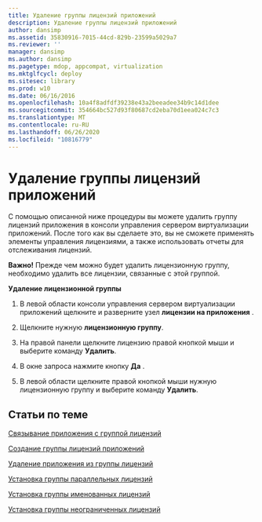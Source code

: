 ```yaml
---
title: Удаление группы лицензий приложений
description: Удаление группы лицензий приложений
author: dansimp
ms.assetid: 35830916-7015-44cd-829b-23599a5029a7
ms.reviewer: ''
manager: dansimp
ms.author: dansimp
ms.pagetype: mdop, appcompat, virtualization
ms.mktglfcycl: deploy
ms.sitesec: library
ms.prod: w10
ms.date: 06/16/2016
ms.openlocfilehash: 10a4f8adfdf39238e43a2beeadee34b9c14d1dee
ms.sourcegitcommit: 354664bc527d93f80687cd2eba70d1eea024c7c3
ms.translationtype: MT
ms.contentlocale: ru-RU
ms.lasthandoff: 06/26/2020
ms.locfileid: "10816779"
---
```

# Удаление группы лицензий приложений


С помощью описанной ниже процедуры вы можете удалить группу лицензий приложения в консоли управления сервером виртуализации приложений. После того как вы сделаете это, вы не сможете применять элементы управления лицензиями, а также использовать отчеты для отслеживания лицензий.

**Важно!**  Прежде чем можно будет удалить лицензионную группу, необходимо удалить все лицензии, связанные с этой группой.

 

**Удаление лицензионной группы**

1.  В левой области консоли управления сервером виртуализации приложений щелкните и разверните узел **лицензии на приложения** .

2.  Щелкните нужную **лицензионную группу**.

3.  На правой панели щелкните лицензию правой кнопкой мыши и выберите команду **Удалить**.

4.  В окне запроса нажмите кнопку **Да** .

5.  В левой области щелкните правой кнопкой мыши нужную лицензионную группу и выберите команду **Удалить**.

## Статьи по теме


[Связывание приложения с группой лицензий](how-to-associate-an-application-with-a-license-group.md)

[Создание группы лицензий приложений](how-to-create-an-application-license-group.md)

[Удаление приложения из группы лицензий](how-to-remove-an-application-from-a-license-group.md)

[Установка группы параллельных лицензий](how-to-set-up-a-concurrent-license-group.md)

[Установка группы именованных лицензий](how-to-set-up-a-named-license-group.md)

[Установка группы неограниченных лицензий](how-to-set-up-an-unlimited-license-group.md)

 

 






